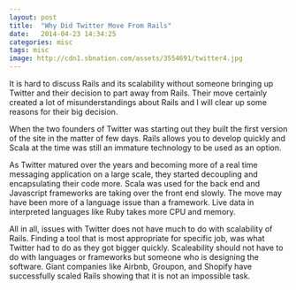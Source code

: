 ```yaml
---
layout: post
title:  "Why Did Twitter Move From Rails"
date:   2014-04-23 14:34:25
categories: misc
tags: misc
image: http://cdn1.sbnation.com/assets/3554691/twitter4.jpg
---
```

It is hard to discuss Rails and its scalability without someone bringing up Twitter and their decision to part away from Rails. Their move certainly created a lot of misunderstandings about Rails and I will clear up some reasons for their big decision.

When the two founders of Twitter was starting out they built the first version of the site in the matter of few days. Rails allows you to develop quickly and Scala at the time was still an immature technology  to be used as an option. 

As Twitter matured over the years and becoming more of a real time messaging application on a large scale, they started decoupling and encapsulating their code more. Scala was used for the back end and Javascript frameworks are taking over the front end slowly. The move may have been more of a language issue than a framework. Live data in interpreted languages like Ruby takes more CPU and memory. 

All in all, issues with Twitter does not have much to do with scalability of Rails. Finding a tool that is most appropriate for specific job, was what Twitter had to do as they got bigger quickly. Scaleability should not have to do with languages or frameworks but someone who is designing the software. Giant companies like Airbnb, Groupon, and Shopify have successfully scaled Rails showing that it is not an impossible task. 